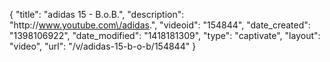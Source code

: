 {
    "title": "adidas 15 - B.o.B.",
    "description": "http:\/\/www.youtube.com\/adidas.",
    "videoid": "154844",
    "date_created": "1398106922",
    "date_modified": "1418181309",
    "type": "captivate",
    "layout": "video",
    "url": "\/v\/adidas-15-b-o-b\/154844"
}